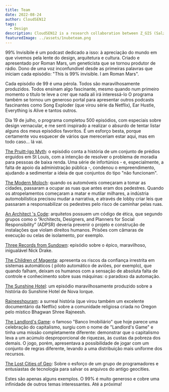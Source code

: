 ```yaml
---
title: Team
date: 2022-08-24
author: CloudSEN12
tags:
  - Design
description: CloudSEN12 is a research collaboration between Z_GIS (Salzburg, Austria), FIGMMG (Lima, Peru), the ISP (Valencia, Spain), and the aiPUCP (Lima, Peru).
featuredImage: ../assets/1nubeteam.png
---
```

99% Invisibile é um podcast dedicado a isso: à apreciação do mundo em que vivemos pela lente do design, arquitetura e cultura. Criado e apresentado por Roman Mars, um geneticista que se tornou produtor de rádio. Dono de uma voz inconfundível desde as primeiras palavras que iniciam cada episódio: "This is 99% invisible. I am Roman Mars".

Cada episódio de 99 é uma pérola. Todos são maravilhosamente produzidos. Todos ensinam algo fascinante, mesmo quando num primeiro momento o título te leve a crer que nada ali irá interessá-lo O programa também se tornou um generoso portal para apresentar outros podcasts fascinantes como Song Exploder (que virou série da Netflix), Ear Hustle, Everything is Alive e tantos outros.

Dia 19 de julho, o programa completou 500 episódios, com especiais sobre design vernacular, e me senti inspirado a realizar o absurdo de tentar listar alguns dos meus episódios favoritos. É um esforço besta, porque certamente vou esquecer de vários que mereceriam estar aqui, mas em todo caso… lá vai.

[The Pruitt-Igo Myth](https://99percentinvisible.org/episode/episode-44-the-pruitt-igoe-myth/): o episódio conta a história de um conjunto de prédios erguidos em St Louis, com a intenção de resolver o problema de moradia para pessoas de baixa renda. Uma série de infortúnios - e, especialmente, a falta de apoio da administração pública -, condenou o empreendimento, ajudando a sedimentar a ideia de que conjuntos do tipo "não funcionam".

[The Modern Moloch](https://99percentinvisible.org/episode/episode-76-the-modern-moloch/): quando os automóveis começaram a tomar as cidades, passaram a ocupar as ruas que antes eram dos pedestres. Quando os atropelamentos começaram a matar e mutilar milhares, a indústria automobilística precisou mudar a narrativa, e através de lobby criar leis que passaram a responsabilizar os pedestres pelo risco de caminhar pelas ruas.

[An Architect 's Code](https://99percentinvisible.org/episode/episode-80-an-architects-code/): arquitetos possuem um código de ética, que segundo grupos como o “Architects, Designers, and Planners for Social Responsibility” (ADPSR) deveria prevenir o projeto e construção de instalações que violam direitos humanos. Prisões com câmaras de execução ou celas de isolamento, por exemplo.

[Three Records from Sundown](https://99percentinvisible.org/episode/three-records-from-sundown/): episódio sobre o épico, maravilhoso, inigualável Nick Drake.

[The Children of Magenta](https://99percentinvisible.org/episode/children-of-the-magenta-automation-paradox-pt-1/): apresenta os riscos da confiança irrestrita em sistemas automáticos ( piloto automático de aviões, por exemplo), que quando falham, deixam os humanos com a sensação de absoluta falta de controle e conhecimento sobre suas máquinas: o paradoxo da automação.

[The Sunshine Hotel](https://99percentinvisible.org/episode/the-sunshine-hotel/): um episódio maravilhosamente produzido sobre a história do Sunshine Hotel de Nova Iorque.

[Rajneeshpuram](https://99percentinvisible.org/episode/rajneeshpuram/): a surreal história (que virou também um excelente documentário da Netflix) sobre a comunidade religiosa criada no Oregon pelo místico Bhagwan Shree Rajneesh.

[The Landlord's Game](https://99percentinvisible.org/episode/the-landlords-game/): o famoso "Banco Imobiliário" que hoje parece uma celebração do capitalismo, surgiu com o nome de "Landlord's Game" e tinha uma missão completamente diferente: demonstrar que o capitalismo leva a um acúmulo desproporcional de riquezas, às custas da pobreza dos demais. O jogo, porém, apresentava a possibilidade de jogar com um conjunto de regras diferente, levando a uma distribuição mais uniforme dos recursos.

[The Lost Cities of Geo](https://99percentinvisible.org/episode/the-lost-cities-of-geo/): Sobre o esforço de um grupo de programadores e entusiastas de tecnologia para salvar os arquivos do antigo geocities.

Estes são apenas alguns exemplos. O 99% é muito generoso e cobre uma infinidade de outros temas interessantes. Até a próxima!